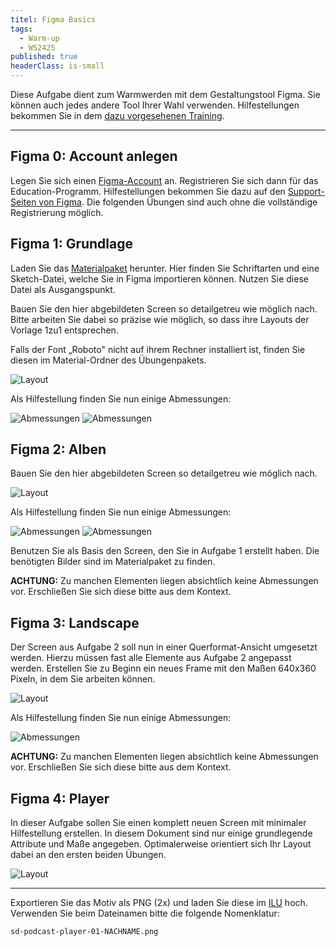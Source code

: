 ```yaml
---
titel: Figma Basics
tags: 
  - Warm-up
  - WS2425
published: true
headerClass: is-small
---
```


Diese Aufgabe dient zum Warmwerden mit dem Gestaltungstool Figma. Sie können auch jedes andere Tool Ihrer Wahl verwenden. Hilfestellungen bekommen Sie in dem [dazu vorgesehenen Training](/mi-bachelor-screendesign/lehrveranstaltungen/000-training-sketch-und-figma-basics/).

---

## Figma 0: Account anlegen

Legen Sie sich einen [Figma-Account](https://www.figma.com/) an. Registrieren Sie sich dann für das Education-Programm. Hilfestellungen bekommen Sie dazu auf den [Support-Seiten von Figma](https://help.figma.com/hc/en-us/articles/360041061214-Verify-your-Education-status). Die folgenden Übungen sind auch ohne die vollständige Registrierung möglich.

## Figma 1: Grundlage

Laden Sie das [Materialpaket](../../download/trainings/figma/figma-training-material.zip) herunter. Hier finden Sie Schriftarten und eine Sketch-Datei, welche Sie in Figma importieren können. Nutzen Sie diese Datei als Ausgangspunkt.

Bauen Sie den hier abgebildeten Screen so detailgetreu wie möglich nach. Bitte arbeiten Sie dabei so präzise wie möglich, so dass ihre Layouts der Vorlage 1zu1 entsprechen.

Falls der Font „Roboto" nicht auf ihrem Rechner installiert ist, finden Sie diesen im Material-Ordner des Übungenpakets.

![Layout](../images/figma-basics-1-1.jpg)

Als Hilfestellung finden Sie nun einige Abmessungen:

![Abmessungen](../images/figma-basics-1-2.jpg)
![Abmessungen](../images/figma-basics-1-3.jpg)

## Figma 2: Alben

Bauen Sie den hier abgebildeten Screen so detailgetreu wie möglich nach. 

![Layout](../images/figma-basics-2-1.jpg)

Als Hilfestellung finden Sie nun einige Abmessungen:

![Abmessungen](../images/figma-basics-2-2.jpg)
![Abmessungen](../images/figma-basics-2-3.jpg)


Benutzen Sie als Basis den Screen, den Sie in Aufgabe 1 erstellt haben. Die benötigten Bilder sind im Materialpaket zu finden.

**ACHTUNG:** Zu manchen Elementen liegen absichtlich keine Abmessungen vor. Erschließen Sie sich diese bitte aus dem Kontext.


## Figma 3: Landscape

Der Screen aus Aufgabe 2 soll nun in einer Querformat-Ansicht umgesetzt werden. Hierzu müssen fast alle Elemente aus Aufgabe 2 angepasst werden. Erstellen Sie zu Beginn ein neues Frame mit den Maßen 640x360 Pixeln, in dem Sie arbeiten können.

![Layout](../images/figma-basics-3-1.jpg)

Als Hilfestellung finden Sie nun einige Abmessungen:

![Abmessungen](../images/figma-basics-3-2.jpg)

**ACHTUNG:** Zu manchen Elementen liegen absichtlich keine Abmessungen vor. Erschließen Sie sich diese bitte aus dem Kontext.

## Figma 4: Player

In dieser Aufgabe sollen Sie einen komplett neuen Screen mit minimaler Hilfestellung erstellen. In diesem Dokument sind nur einige grundlegende Attribute und Maße angegeben. Optimalerweise orientiert sich Ihr Layout dabei an den ersten beiden Übungen.

![Layout](../images/figma-bascis-4-1.jpg)

---

Exportieren Sie das Motiv als PNG (2x) und laden Sie diese im [ILU](https://ilu.th-koeln.de/ilias.php?baseClass=ilexercisehandlergui&cmdNode=cw:nq&cmdClass=ilObjExerciseGUI&cmd=showOverview&ref_id=679316) hoch. Verwenden Sie beim Dateinamen bitte die folgende Nomenklatur:

```sd-podcast-player-01-NACHNAME.png```


